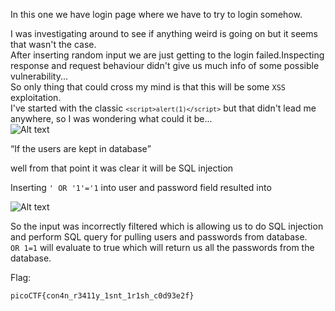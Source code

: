 In this one we have login page where we have to try to login somehow.  

I was investigating around to see if anything weird is going on but it seems that wasn't the case.<br>
After inserting random input we are just getting to the login failed.Inspecting response and request behaviour didn't give us much info of some possible vulnerability...<br>So only thing that could cross my mind is that this will be some <code>XSS</code> exploitation.  
I've started with the classic <code>`<script>alert(1)</script>`</code>
but that didn't lead me anywhere, so I was wondering what could it be...  
![Alt text](https://github.com/DejanJS/picoCTF-Writeups/blob/master/04.Irish%20Name%20Repo/hint.png)  
  
<q>If the users are kept in database</q>  
  
well from that point it was clear it will be <a src="https://en.wikipedia.org/wiki/SQL_injection">SQL injection</a>  
  
Inserting <code>' OR '1'='1</code> into user and password field resulted into  
  
![Alt text](https://github.com/DejanJS/picoCTF-Writeups/blob/master/04.Irish%20Name%20Repo/loggedin.png)      
  
So the input was incorrectly filtered which is allowing us to do SQL injection and perform SQL query for pulling users and passwords from database.  
<code>OR 1=1</code> will evaluate to true which will return us all the passwords from the database.
  
Flag:  
  
<code>picoCTF{con4n_r3411y_1snt_1r1sh_c0d93e2f}</code>  
  
